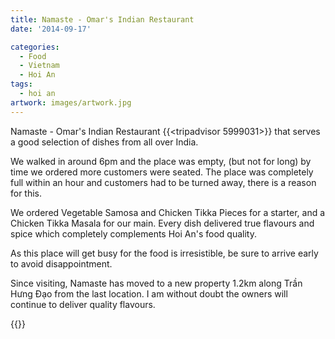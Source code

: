 ```yaml
---
title: Namaste - Omar's Indian Restaurant
date: '2014-09-17'

categories:
  - Food
  - Vietnam
  - Hoi An
tags:
  - hoi an
artwork: images/artwork.jpg
---
```


Namaste - Omar's Indian Restaurant {{<tripadvisor 5999031>}} that serves a good selection of dishes from all over India.

We walked in around 6pm and the place was empty, (but not for long) by time we ordered more customers were seated. The place was completely full within an hour and customers had to be turned away, there is a reason for this.

We ordered Vegetable Samosa and Chicken Tikka Pieces for a starter, and a Chicken Tikka Masala for our main. Every dish delivered true flavours and spice which completely complements Hoi An's food quality.

As this place will get busy for the food is irresistible, be sure to arrive early to avoid disappointment.

Since visiting, Namaste has moved to a new property 1.2km along Trần Hưng Đạo from the last location. I am without doubt the owners will continue to deliver quality flavours.

{{<place ChIJ5Xr9zdENQjERR30IpvZalyM>}}